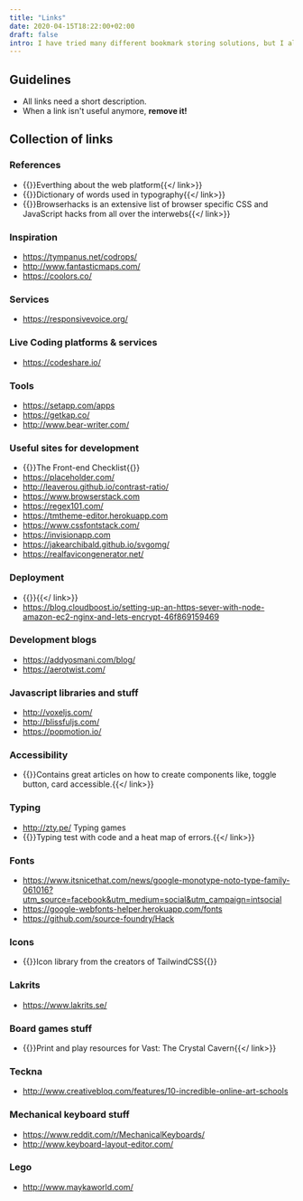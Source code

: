 ```yaml
---
title: "Links"
date: 2020-04-15T18:22:00+02:00
draft: false
intro: I have tried many different bookmark storing solutions, but I always forget them and in the end they are full of old links. I will try to go back to the basic — Normal lists of links.
---
```


## Guidelines
* All links need a short description.
* When a link isn't useful anymore, __remove it!__

## Collection of links

### References
- {{<link url="https://developer.mozilla.org" title="developer.mozilla.org">}}Everthing about the web platform{{</ link>}}
- {{<link url="https://sites.google.com/a/rosendalsgymnasiet.se/gko/typografi/typografisk-ordlista" title="Typografisk ordlista">}}Dictionary of words used in typography{{</ link>}}
- {{<link url="http://browserhacks.com/" title="browserhacks.com">}}Browserhacks is an extensive list of browser specific CSS and JavaScript hacks from all over the interwebs{{</ link>}}

### Inspiration
- https://tympanus.net/codrops/
- http://www.fantasticmaps.com/
- https://coolors.co/

### Services
- https://responsivevoice.org/

### Live Coding platforms & services
- https://codeshare.io/

### Tools
- https://setapp.com/apps
- https://getkap.co/
- http://www.bear-writer.com/

### Useful sites for development
- {{<link url="https://frontendchecklist.io" title="frontendchecklist.io">}}The Front-end Checklist{{</link>}}
- https://placeholder.com/
- http://leaverou.github.io/contrast-ratio/
- https://www.browserstack.com
- https://regex101.com/
- https://tmtheme-editor.herokuapp.com
- https://www.cssfontstack.com/
- https://invisionapp.com
- https://jakearchibald.github.io/svgomg/
- https://realfavicongenerator.net/

### Deployment
- {{<link url="https://ourcodeworld.com/articles/read/977/how-to-deploy-a-node-js-application-on-aws-ec2-server" title="How to deploy a node js application on was ec2">}}{{</ link>}}
- https://blog.cloudboost.io/setting-up-an-https-sever-with-node-amazon-ec2-nginx-and-lets-encrypt-46f869159469

### Development blogs
- https://addyosmani.com/blog/
- https://aerotwist.com/

### Javascript libraries and stuff
- http://voxeljs.com/
- http://blissfuljs.com/
- https://popmotion.io/

### Accessibility
- {{<link url="https://inclusive-components.design/" title="inclusive-components.design">}}Contains great articles on how to create components like, toggle button, card accessible.{{</ link>}}

### Typing
- http://zty.pe/ Typing games
- {{<link url="http://www.speedcoder.net/lessons/js/1/" title="Typing test/practice with code">}}Typing test with code and a heat map of errors.{{</ link>}}

### Fonts
- https://www.itsnicethat.com/news/google-monotype-noto-type-family-061016?utm_source=facebook&utm_medium=social&utm_campaign=intsocial
- https://google-webfonts-helper.herokuapp.com/fonts
- https://github.com/source-foundry/Hack

### Icons
- {{<link url="https://heroicons.com" title="heroicons.com">}}Icon library from the creators of TailwindCSS{{</link>}}

### Lakrits
- https://www.lakrits.se/

### Board games stuff
- {{<link url="https://drive.google.com/drive/u/0/folders/0B8xlQYyEm7zMfndSdWZPdHpEYk1sZjctdWhwOThneF9ZR2Ryd21PZW9mbFZrNHVWR0RQeE0" title="Vast: The Crystial Cavern (PnP)">}}Print and play resources for Vast: The Crystal Cavern{{</ link>}}

### Teckna
- http://www.creativebloq.com/features/10-incredible-online-art-schools

### Mechanical keyboard stuff
- https://www.reddit.com/r/MechanicalKeyboards/
- http://www.keyboard-layout-editor.com/

### Lego
- http://www.maykaworld.com/